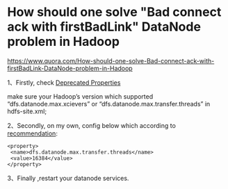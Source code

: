 # How should one solve "Bad connect ack with firstBadLink" DataNode problem in Hadoop

https://www.quora.com/How-should-one-solve-Bad-connect-ack-with-firstBadLink-DataNode-problem-in-Hadoop

1、Firstly, check [Deprecated Properties](https://hadoop.apache.org/docs/r2.4.1/hadoop-project-dist/hadoop-common/DeprecatedProperties.html)

make sure your Hadoop’s version which supported “dfs.datanode.max.xcievers” or “dfs.datanode.max.transfer.threads” in hdfs-site.xml;

2、Secondly, on my own, config below which according to [recommendation](https://community.hortonworks.com/questions/30140/is-there-any-recommendation-for-dfsdatanodemaxtran.html):

```
<property>
 <name>dfs.datanode.max.transfer.threads</name>
 <value>16384</value>
</property>
```

3、Finally ,restart your datanode services.

